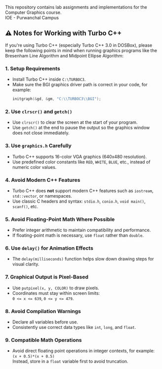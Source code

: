 This repository contains lab assignments and implementations for the Computer Graphics course.<br>
IOE - Purwanchal Campus
## ⚠️ Notes for Working with Turbo C++
If you're using Turbo C++ (especially Turbo C++ 3.0 in DOSBox), please keep the following points in mind when running graphics programs like the Bresenham Line Algorithm and Midpoint Ellipse Algorithm:

###  1. Setup Requirements
- Install Turbo C++ inside `C:\TURBOC3`.
- Make sure the BGI graphics driver path is correct in your code, for example:  
  ```cpp
  initgraph(&gd, &gm, "C:\\TURBOC3\\BGI");
  ```

###  2. Use `clrscr()` and `getch()`
- Use `clrscr()` to clear the screen at the start of your program.
- Use `getch()` at the end to pause the output so the graphics window does not close immediately.

###  3. Use `graphics.h` Carefully
- Turbo C++ supports 16-color VGA graphics (640x480 resolution).
- Use predefined color constants like `RED`, `WHITE`, `BLUE`, etc., instead of numeric color values.

###  4. Avoid Modern C++ Features
- Turbo C++ does **not** support modern C++ features such as `iostream`, `std::vector`, or namespaces.
- Use classic C headers and syntax: `stdio.h`, `conio.h`, `void main()`, `scanf()`, etc.

###  5. Avoid Floating-Point Math Where Possible
- Prefer integer arithmetic to maintain compatibility and performance.
- If floating-point math is necessary, use `float` rather than `double`.

###  6. Use `delay()` for Animation Effects
- The `delay(milliseconds)` function helps slow down drawing steps for visual clarity.

###  7. Graphical Output is Pixel-Based
- Use `putpixel(x, y, COLOR)` to draw pixels.
- Coordinates must stay within screen limits:  
  `0 <= x <= 639`, `0 <= y <= 479`.

###  8. Avoid Compilation Warnings
- Declare all variables before use.
- Consistently use correct data types like `int`, `long`, and `float`.

###  9. Compatible Math Operations
- Avoid direct floating point operations in integer contexts, for example:  
  `(x + 0.5)*(x + 0.5)`  
  Instead, store in a `float` variable first to avoid truncation.
